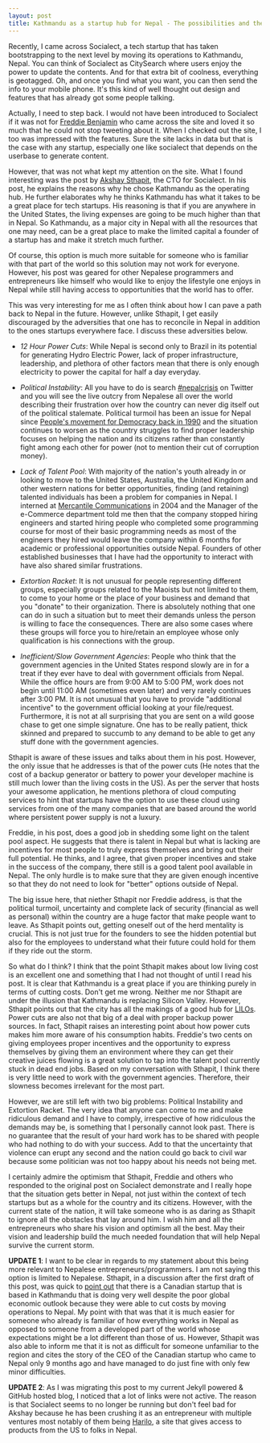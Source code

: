 ```yaml
---
layout: post
title: Kathmandu as a startup hub for Nepal - The possibilities and the obstacles
---
```


Recently, I came across Socialect, a tech startup that has taken bootstrapping to the next level by moving its operations to Kathmandu, Nepal. You can think of Socialect as CitySearch where users enjoy the power to update the contents. And for that extra bit of coolness, everything is geotagged. Oh, and once you find what you want, you can then send the info to your mobile phone. It's this kind of well thought out design and features that has already got some people talking.

Actually, I need to step back. I would not have been introduced to Socialect if it was not for [Freddie Benjamin](http://twitter.com/freddie_b) who came across the site and loved it so much that he could not stop tweeting about it. When I checked out the site, I too was impressed with the features. Sure the site lacks in data but that is the case with any startup, especially one like socialect that depends on the userbase to generate content.

However, that was not what kept my attention on the site. What I found interesting was the post by [Akshay Sthapit](http://twitter.com/socialectnepal), the CTO for Socialect. In his post, he explains the reasons why he chose Kathmandu as the operating hub. He further elaborates why he thinks Kathmandu has what it takes to be a great place for tech startups. His reasoning is that if you are anywhere in the United States, the living expenses are going to be much higher than that in Nepal. So Kathmandu, as a major city in Nepal with all the resources that one may need, can be a great place to make the limited capital a founder of a startup has and make it stretch much further.

Of course, this option is much more suitable for someone who is familiar with that part of the world so this solution may not work for everyone. However, his post was geared for other Nepalese programmers and entrepreneurs like himself who would like to enjoy the lifestyle one enjoys in Nepal while still having access to opportunities that the world has to offer.

This was very interesting for me as I often think about how I can pave a path back to Nepal in the future. However, unlike Sthapit, I get easily discouraged by the adversities that one has to reconcile in Nepal in addition to the ones startups everywhere face. I discuss these adversities below.


* *12 Hour Power Cuts*: While Nepal is second only to Brazil in its potential for generating Hydro Electric Power, lack of proper infrastructure, leadership, and plethora of other factors mean that there is only enough electricity to power the capital for half a day everyday.

* *Political Instability*: All you have to do is search [#nepalcrisis](http://search.twitter.com/search?q=%23nepalcrisis) on Twitter and you will see the live outcry from Nepalese all over the world describing their frustration over how the country can never dig itself out of the political stalemate. Political turmoil has been an issue for Nepal since [People's movement for Democracy back in 1990](http://en.wikipedia.org/wiki/Jana_Andolan) and the situation continues to worsen as the country struggles to find proper leadership focuses on helping the nation and its citizens rather than constantly fight among each other for power (not to mention their cut of corruption money).

* *Lack of Talent Pool*: With majority of the nation's youth already in or looking to move to the United States, Australia, the United Kingdom and other western nations for better opportunities, finding (and retaining) talented individuals has been a problem for companies in Nepal. I interned at [Mercantile Communications](http://www.mos.com.np/) in 2004 and the Manager of the e-Commerce department told me then that the company stopped hiring engineers and started hiring people who completed some programming course for most of their basic programming needs as most of the engineers they hired would leave the company within 6 months for academic or professional opportunities outside Nepal. Founders of other established businesses that I have had the opportunity to interact with have also shared similar frustrations.

* *Extortion Racket*: It is not unusual for people representing different groups, especially groups related to the Maoists but not limited to them, to come to your home or the place of your business and demand that you "donate" to their organization. There is absolutely nothing that one can do in such a situation but to meet their demands unless the person is willing to face the consequences. There are also some cases where these groups will force you to hire/retain an employee whose only qualification is his connections with the group.

* *Inefficient/Slow Government Agencies*: People who think that the government agencies in the United States respond slowly are in for a treat if they ever have to deal with government officials from Nepal. While the office hours are from 9:00 AM to 5:00 PM, work does not begin until 11:00 AM (sometimes even later) and very rarely continues after 3:00 PM. It is not unusual that you have to provide "additional incentive" to the government official looking at your file/request. Furthermore, it is not at all surprising that you are sent on a wild goose chase to get one simple signature. One has to be really patient, thick skinned and prepared to succumb to any demand to be able to get any stuff done with the government agencies.

Sthapit is aware of these issues and talks about them in his post. However, the only issue that he addresses is that of the power cuts (He notes that the cost of a backup generator or battery to power your developer machine is still much lower than the living costs in the US). As per the server that hosts your awesome application, he mentions plethora of cloud computing services to hint that startups have the option to use these cloud using services from one of the many companies that are based around the world where persistent power supply is not a luxury.

Freddie, in his post, does a good job in shedding some light on the talent pool aspect. He suggests that there is talent in Nepal but what is lacking are incentives for most people to truly express themselves and bring out their full potential. He thinks, and I agree, that given proper incentives and stake in the success of the company, there still is a good talent pool available in Nepal. The only hurdle is to make sure that they are given enough incentive so that they do not need to look for "better" options outside of Nepal.

The big issue here, that niether Sthapit nor Freddie address, is that the political turmoil, uncertainty and complete lack of security (financial as well as personal) within the country are a huge factor that make people want to leave. As Sthapit points out, getting oneself out of the herd mentality is crucial. This is not just true for the founders to see the hidden potential but also for the employees to understand what their future could hold for them if they ride out the storm.

So what do I think? I think that the point Sthapit makes about low living cost is an excellent one and something that I had not thought of until I read his post. It is clear that Kathmandu is a great place if you are thinking purely in terms of cutting costs. Don't get me wrong. Neither me nor Sthapit are under the illusion that Kathmandu is replacing Silicon Valley. However, Sthapit points out that the city has all the makings of a good hub for [LILOs](http://www.time.com/time/magazine/article/0,9171,1890387-1,00.html). Power cuts are also not that big of a deal with proper backup power sources. In fact, Sthapit raises an interesting point about how power cuts makes him more aware of his consumption habits. Freddie's two cents on giving employees proper incentives and the opportunity to express themselves by giving them an environment where they can get their creative juices flowing is a great solution to tap into the talent pool currently stuck in dead end jobs. Based on my conversation with Sthapit, I think there is very little need to work with the government agencies. Therefore, their slowness becomes irrelevant for the most part.

However, we are still left with two big problems: Political Instability and Extortion Racket. The very idea that anyone can come to me and make ridiculous demand and I have to comply, irrespective of how ridiculous the demands may be, is something that I personally cannot look past. There is no guarantee that the result of your hard work has to be shared with people who had nothing to do with your success. Add to that the uncertainty that violence can erupt any second and the nation could go back to civil war because some politician was not too happy about his needs not being met.

I certainly admire the optimism that Sthapit, Freddie and others who responded to the original post on Socialect demonstrate and I really hope that the situation gets better in Nepal, not just within the context of tech startups but as a whole for the country and its citizens. However, with the current state of the nation, it will take someone who is as daring as Sthapit to ignore all the obstacles that lay around him. I wish him and all the entrepreneurs who share his vision and optimism all the best. May their vision and leadership build the much needed foundation that will help Nepal survive the current storm.

**UPDATE 1**: I want to be clear in regards to my statement about this being more relevant to Nepalese entrepreneurs/programmers. I am not saying this option is limited to Nepalese. Sthapit, in a discussion after the first draft of this post, was quick to [point out](http://socialect.com/posts/487#replies) that there is a Canadian startup that is based in Kathmandu that is doing very well despite the poor global economic outlook because they were able to cut costs by moving operations to Nepal. My point with that was that it is much easier for someone who already is familiar of how everything works in Nepal as opposed to someone from a developed part of the world whose expectations might be a lot different than those of us. However, Sthapit was also able to inform me that it is not as difficult for someone unfamiliar to the region and cites the story of the CEO of the Canadian startup who came to Nepal only 9 months ago and have managed to do just fine with only few minor difficulties.

**UPDATE 2**: As I was migrating this post to my current Jekyll powered & GitHub hosted blog, I noticed that a lot of links were not active. The reason is that Socialect seems to no longer be running but don't feel bad for Akshay because he has been crushing it as an entrepreneur with multiple ventures most notably of them being [Harilo](http://harilo.com), a site that gives access to products from the US to folks in Nepal.
